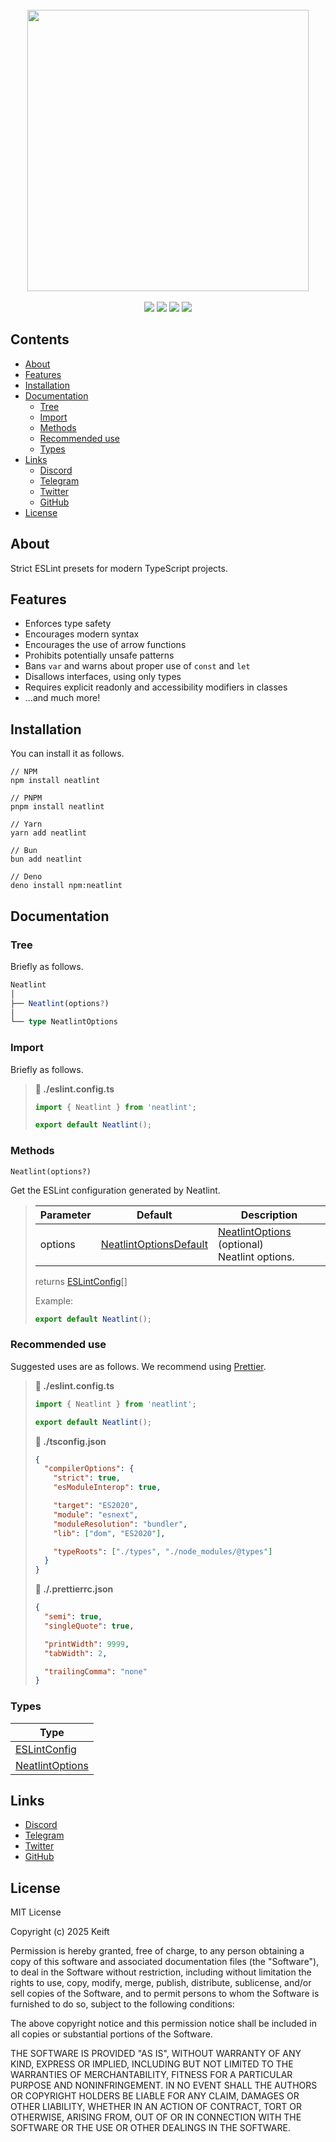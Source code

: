 [String]: https://developer.mozilla.org/en-US/docs/Web/JavaScript/Reference/Global_Objects/String
[Number]: https://developer.mozilla.org/en-US/docs/Web/JavaScript/Reference/Global_Objects/Number
[Boolean]: https://developer.mozilla.org/en-US/docs/Web/JavaScript/Reference/Global_Objects/Boolean
[Date]: https://developer.mozilla.org/en-US/docs/Web/JavaScript/Reference/Global_Objects/Date
[Object]: https://developer.mozilla.org/en-US/docs/Web/JavaScript/Reference/Global_Objects/Object
[Array]: https://developer.mozilla.org/en-US/docs/Web/JavaScript/Reference/Global_Objects/Array
[Buffer]: https://developer.mozilla.org/en-US/docs/Web/JavaScript/Reference/Global_Objects/ArrayBuffer
[Function]: https://developer.mozilla.org/en-US/docs/Web/JavaScript/Reference/Global_Objects/Function
[Promise]: https://developer.mozilla.org/en-US/docs/Web/JavaScript/Reference/Global_Objects/Promise
[Void]: https://developer.mozilla.org/en-US/docs/Web/JavaScript/Reference/Global_Objects/Undefined
[NeatlintOptionsDefault]: https://github.com/keift/neatlint/blob/main/src/defaults/NeatlintOptions.default.ts
[ESLintConfig]: https://github.com/eslint/eslint/blob/main/lib/types/index.d.ts#L1748
[NeatlintOptions]: https://github.com/keift/neatlint/blob/main/src/types/NeatlintOptions.type.ts

<div align="center">
  <br/>
  <img src="https://i.ibb.co/KpF1K8Zq/unknown.png" width="450px"/>
  <br/>
  <br/>
  <img src="https://img.shields.io/npm/v/neatlint?label=version&color=%23633BFF"/>
  <img src="https://img.shields.io/npm/l/neatlint?label=license&color=%23633BFF"/>
  <img src="https://img.shields.io/npm/dt/neatlint?label=downloads&color=%2300927F"/>
  <img src="https://img.shields.io/npm/unpacked-size/neatlint?label=size&color=%2300927F"/>
</div>

## Contents

- [About](#about)
- [Features](#features)
- [Installation](#installation)
- [Documentation](#documentation)
  - [Tree](#tree)
  - [Import](#import)
  - [Methods](#methods)
  - [Recommended use](#recommended-use)
  - [Types](#types)
- [Links](#links)
  - [Discord](https://discord.gg/keift)
  - [Telegram](https://t.me/keiftt)
  - [Twitter](https://x.com/keiftttt)
  - [GitHub](https://github.com/keift)
- [License](#license)

## About

Strict ESLint presets for modern TypeScript projects.

## Features

- Enforces type safety
- Encourages modern syntax
- Encourages the use of arrow functions
- Prohibits potentially unsafe patterns
- Bans `var` and warns about proper use of `const` and `let`
- Disallows interfaces, using only types
- Requires explicit readonly and accessibility modifiers in classes
- ...and much more!

## Installation

You can install it as follows.

```shell
// NPM
npm install neatlint

// PNPM
pnpm install neatlint

// Yarn
yarn add neatlint

// Bun
bun add neatlint

// Deno
deno install npm:neatlint
```

## Documentation

### Tree

Briefly as follows.

```typescript
Neatlint
│
├── Neatlint(options?)
│
└── type NeatlintOptions
```

### Import

Briefly as follows.

> **📁 ./eslint.config.ts**
>
> ```typescript
> import { Neatlint } from 'neatlint';
>
> export default Neatlint();
> ```

### Methods

`Neatlint(options?)`

Get the ESLint configuration generated by Neatlint.

> | Parameter | Default                  | Description                                        |
> | --------- | ------------------------ | -------------------------------------------------- |
> | options   | [NeatlintOptionsDefault] | [NeatlintOptions] (optional)<br/>Neatlint options. |
>
> returns [ESLintConfig]\[]
>
> Example:
>
> ```typescript
> export default Neatlint();
> ```

### Recommended use

Suggested uses are as follows. We recommend using [Prettier](https://npmjs.com/package/prettier).

> **📁 ./eslint.config.ts**
>
> ```typescript
> import { Neatlint } from 'neatlint';
>
> export default Neatlint();
> ```
>
> **📁 ./tsconfig.json**
>
> ```json
> {
>   "compilerOptions": {
>     "strict": true,
>     "esModuleInterop": true,
>
>     "target": "ES2020",
>     "module": "esnext",
>     "moduleResolution": "bundler",
>     "lib": ["dom", "ES2020"],
>
>     "typeRoots": ["./types", "./node_modules/@types"]
>   }
> }
> ```
>
> **📁 ./.prettierrc.json**
>
> ```json
> {
>   "semi": true,
>   "singleQuote": true,
>
>   "printWidth": 9999,
>   "tabWidth": 2,
>
>   "trailingComma": "none"
> }
> ```

### Types

| Type              |
| ----------------- |
| [ESLintConfig]    |
| [NeatlintOptions] |

## Links

- [Discord](https://discord.gg/keift)
- [Telegram](https://t.me/keiftt)
- [Twitter](https://x.com/keiftttt)
- [GitHub](https://github.com/keift)

## License

MIT License

Copyright (c) 2025 Keift

Permission is hereby granted, free of charge, to any person obtaining a copy of this software and associated documentation files (the "Software"), to deal in the Software without restriction, including without limitation the rights to use, copy, modify, merge, publish, distribute, sublicense, and/or sell copies of the Software, and to permit persons to whom the Software is furnished to do so, subject to the following conditions:

The above copyright notice and this permission notice shall be included in all copies or substantial portions of the Software.

THE SOFTWARE IS PROVIDED "AS IS", WITHOUT WARRANTY OF ANY KIND, EXPRESS OR IMPLIED, INCLUDING BUT NOT LIMITED TO THE WARRANTIES OF MERCHANTABILITY, FITNESS FOR A PARTICULAR PURPOSE AND NONINFRINGEMENT. IN NO EVENT SHALL THE AUTHORS OR COPYRIGHT HOLDERS BE LIABLE FOR ANY CLAIM, DAMAGES OR OTHER LIABILITY, WHETHER IN AN ACTION OF CONTRACT, TORT OR OTHERWISE, ARISING FROM, OUT OF OR IN CONNECTION WITH THE SOFTWARE OR THE USE OR OTHER DEALINGS IN THE SOFTWARE.

